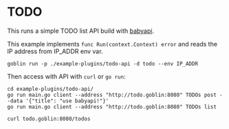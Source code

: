 # TODO

This runs a simple TODO list API build with [babyapi](https://github.com/calvinmclean/babyapi).

This example implements `func Run(context.Context) error` and reads the IP address from IP_ADDR env var.

```shell
goblin run -p ./example-plugins/todo-api -d todo --env IP_ADDR
```

Then access with API with `curl` or `go run`:

```shell
cd example-plugins/todo-api/
go run main.go client --address "http://todo.goblin:8080" TODOs post --data '{"title": "use babyapi!"}'
go run main.go client --address "http://todo.goblin:8080" TODOs list

curl todo.goblin:8080/todos
```

